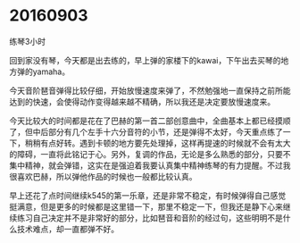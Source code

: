 # 20160903

练琴3小时

回到家没有琴，今天都是出去练的，早上弹的家楼下的kawai，下午出去买琴的地方弹的yamaha。

今天音阶琶音弹得比较仔细，开始放慢速度来弹了，不然勉强地一直保持之前所能达到的快速，会使得动作变得越来越不精确，所以我还是决定要放慢速度来。

今天比较大的时间都是花在了巴赫的第一首二部创意曲中，全曲基本上都已经摸顺了，但中后部分有几个左手十六分音符的小节，还是弹得不太好，今天重点练了一下，稍稍有点好转。遇到卡顿的地方要先处理掉，这样再提速的时候就不会有太大的障碍，一直将此铭记于心。另外，复调的作品，无论是多么熟悉的部分，只要不集中精神，就会弹错，这实在是强迫着我要认真集中精神练琴的有力提醒。不过我很喜欢巴赫，所以弹他作品的时候也一般都比较认真。

早上还花了点时间继续k545的第一乐章，还是非常不稳定，有时候弹得自己感觉挺满意，但是更多的时候都是这里错一下，那里不稳定一下，但我还是静下心来继续练习自己决定并不是非常好的部分，比如琶音和音阶的经过句，这些明明不是什么技术难点，却一直都弹不好。
